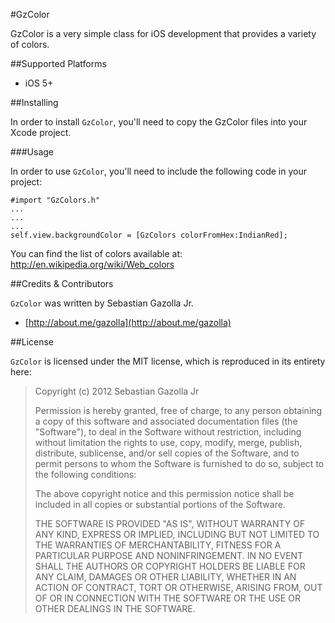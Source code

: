 #GzColor

GzColor is a very simple class for iOS development that provides a variety of colors.

##Supported Platforms

- iOS 5+

##Installing

In order to install `GzColor`, you'll need to copy the GzColor files into your Xcode project. 

###Usage

In order to use `GzColor`, you'll need to include the following code in your project:

    #import "GzColors.h"
    ...
    ...
    ...
    self.view.backgroundColor = [GzColors colorFromHex:IndianRed];
  	
You can find the list of colors available at: http://en.wikipedia.org/wiki/Web_colors
 
##Credits & Contributors

`GzColor` was written by Sebastian Gazolla Jr.

* [http://about.me/gazolla](http://about.me/gazolla)

  
##License

`GzColor` is licensed under the MIT license, which is reproduced in its entirety here:


>Copyright (c) 2012 Sebastian Gazolla Jr
>
>Permission is hereby granted, free of charge, to any person obtaining a copy
>of this software and associated documentation files (the "Software"), to deal
>in the Software without restriction, including without limitation the rights
>to use, copy, modify, merge, publish, distribute, sublicense, and/or sell
>copies of the Software, and to permit persons to whom the Software is
>furnished to do so, subject to the following conditions:
>
>The above copyright notice and this permission notice shall be included in
>all copies or substantial portions of the Software.
>
>THE SOFTWARE IS PROVIDED "AS IS", WITHOUT WARRANTY OF ANY KIND, EXPRESS OR
>IMPLIED, INCLUDING BUT NOT LIMITED TO THE WARRANTIES OF MERCHANTABILITY,
>FITNESS FOR A PARTICULAR PURPOSE AND NONINFRINGEMENT. IN NO EVENT SHALL THE
>AUTHORS OR COPYRIGHT HOLDERS BE LIABLE FOR ANY CLAIM, DAMAGES OR OTHER
>LIABILITY, WHETHER IN AN ACTION OF CONTRACT, TORT OR OTHERWISE, ARISING FROM,
>OUT OF OR IN CONNECTION WITH THE SOFTWARE OR THE USE OR OTHER DEALINGS IN
>THE SOFTWARE.
